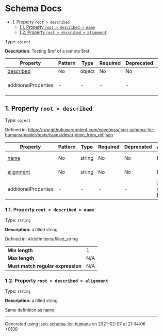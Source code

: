 # Schema Docs

- [1. Property `root > described`](#described)
  - [1.1. Property `root > described > name`](#described_name)
  - [1.2. Property `root > described > alignment`](#described_alignment)

Type: `object`

**Description:** Testing $ref of a remote $ref

| Property | Pattern | Type | Required | Deprecated | Additional | Description |
| -------- | ------- | ---- | -------- | ---------- | ---------- | ----------- |
| [described](#described)|No|object|No|No| No|-|
  | additionalProperties | - | - | - | - |  [![made-with-Markdown](https://img.shields.io/badge/Any%20type-allowed-green)](# "Additional Properties of any type are allowed.") | - |

## <a name="described"></a>1. Property `root > described`

Type: `object`

Defined in: https://raw.githubusercontent.com/coveooss/json-schema-for-humans/master/tests/cases/description_from_ref.json

| Property | Pattern | Type | Required | Deprecated | Additional | Description |
| -------- | ------- | ---- | -------- | ---------- | ---------- | ----------- |
| [name](#described_name)|No|string|No|No| No|a filled string|
| [alignment](#described_alignment)|No|string|No|No| No|a filled string|
  | additionalProperties | - | - | - | - |  [![made-with-Markdown](https://img.shields.io/badge/Not%20allowed-red)](# "Additional Properties not allowed.") | - |

### <a name="described_name"></a>1.1. Property `root > described > name`

Type: `string`

**Description:** a filled string

Defined in: #/definitions/filled_string

<table>
 	<tr>
    <td><b>Min length</b></td>
    <td>1</td>
 	</tr>
	<tr>
    <td><b>Max length</b></td>
    <td>N/A</td>
	</tr>
    <tr>
    <td><b>Must match regular expression</b></td>
    <td>N/A</td>
	</tr>
</table>

### <a name="described_alignment"></a>1.2. Property `root > described > alignment`

Type: `string`

**Description:** a filled string

Same definition as [name](#described_name)

----------------------------------------------------------------------------------------------------------------------------
Generated using [json-schema-for-humans](https://github.com/coveooss/json-schema-for-humans) on 2021-02-07 at 21:34:06 +0100